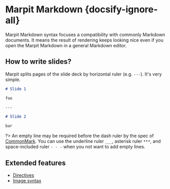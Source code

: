 # Marpit Markdown {docsify-ignore-all}

Marpit Markdown syntax focuses a compatibility with commonly Markdown documents. It means the result of rendering keeps looking nice even if you open the Marpit Markdown in a general Markdown editor.

## How to write slides?

Marpit splits pages of the slide deck by horizontal ruler (e.g. `---`). It's very simple.

```markdown
# Slide 1

foo

---

# Slide 2

bar
```

?> An empty line may be required before the dash ruler by the spec of [CommonMark](https://spec.commonmark.org/0.28/#example-28). You can use the underline ruler `___`, asterisk ruler `***`, and space-included ruler `- - -` when you not want to add empty lines.

## Extended features

- [Directives](/directives)
- [Image syntax](/image-syntax)
